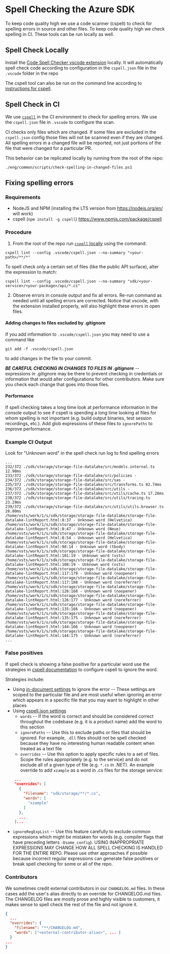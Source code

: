 # Spell Checking the Azure SDK

To keep code quality high we use a code scanner (cspell) to check for spelling errors in source and other files. To keep code quality high we check spelling in CI. These tools can be run locally as well.

## Spell Check Locally

Install the [Code Spell Checker vscode extension](https://marketplace.visualstudio.com/items?itemName=streetsidesoftware.code-spell-checker) locally. It will automatically spell check code according to configuration in the `cspell.json` file in the `.vscode` folder in the repo

The cspell tool can also be run on the command line according to [instructions for cspell](https://github.com/streetsidesoftware/cspell/blob/master/packages/cspell/README.md).

## Spell Check in CI

We use [`cspell`](https://github.com/streetsidesoftware/cspell) in the CI environment to check for spelling errors. We use the `cspell.json` file in `.vscode` to configure the scan.

CI checks only files which are changed. If some files are excluded in the `cspell.json` config those files will not be scanned even if they are changed. All spelling errors in a changed file will be reported, not just portions of the file that were changed for a particular PR.

This behavior can be replicated locally by running from the root of the repo:

```pwsh
./eng/common/scripts/check-spelling-in-changed-files.ps1
```

## Fixing spelling errors

### Requirements

* NodeJS and NPM (installing the LTS version from https://nodejs.org/en/ will work)
* cspell (`npm install -g cspell`) https://www.npmjs.com/package/cspell

### Procedure

1. From the root of the repo run [`cspell` locally](https://github.com/streetsidesoftware/cspell/blob/master/packages/cspell/README.md) using the command:

```pwsh
cspell lint --config .vscode/cspell.json --no-summary "<your-path>/**/*"
```

To spell check only a certain set of files (like the public API surface), alter the expression to match:

```pwsh
cspell lint --config .vscode/cspell.json --no-summary "sdk/<your-service>/<your-package>/api/*.cs"
```

2. Observe errors in console output and fix all errors. Re-run command as needed until all spelling errors are corrected. Notice that vscode, with the extension installed properly, will also highlight these errors in open files.

#### Adding changes to files excluded by .gitignore

If you add information to `.vscode/cspell.json` you may need to use a command like

```pwsh
git add -f .vscode/cspell.json
```

to add changes in the file to your commit.

***BE CAREFUL CHECKING IN CHANGES TO FILES IN .gitignore*** -- expressions in .gitignore may be there to prevent checking in credentials or information that would alter configurations for other contributors. Make sure you check each change that goes into those files.

#### Performance

If spell checking takes a long time look at performance information in the console output to see if cspell is spending a long time looking at files for whom spelling is not important (e.g. build output binaries, test session recordings, etc.). Add glob expressions of these files to `ignorePaths` to improve performance.

### Example CI Output

Look for "Unknown word" in the spell check run log to find spelling errors

```
...
232/372 ./sdk/storage/storage-file-datalake/src/models.internal.ts 12.98ms
233/372 ./sdk/storage/storage-file-datalake/src/policies -
234/372 ./sdk/storage/storage-file-datalake/src/sas -
235/372 ./sdk/storage/storage-file-datalake/src/transforms.ts 82.74ms
236/372 ./sdk/storage/storage-file-datalake/src/utils -
237/372 ./sdk/storage/storage-file-datalake/src/utils/cache.ts 17.26ms
238/372 ./sdk/storage/storage-file-datalake/src/utils/tracing.ts 23.29ms
239/372 ./sdk/storage/storage-file-datalake/src/utils/utils.browser.ts 28.80ms
/home/vsts/work/1/s/sdk/storage/storage-file-datalake/storage-file-datalake-lintReport.html:8:37 - Unknown word (Helvetica)
/home/vsts/work/1/s/sdk/storage/storage-file-datalake/storage-file-datalake-lintReport.html:8:47 - Unknown word (Neue)
/home/vsts/work/1/s/sdk/storage/storage-file-datalake/storage-file-datalake-lintReport.html:8:54 - Unknown word (Helvetica)
/home/vsts/work/1/s/sdk/storage/storage-file-datalake/storage-file-datalake-lintReport.html:98:14 - Unknown word (tbody)
/home/vsts/work/1/s/sdk/storage/storage-file-datalake/storage-file-datalake-lintReport.html:101:19 - Unknown word (vsts)
/home/vsts/work/1/s/sdk/storage/storage-file-datalake/storage-file-datalake-lintReport.html:108:19 - Unknown word (vsts)
/home/vsts/work/1/s/sdk/storage/storage-file-datalake/storage-file-datalake-lintReport.html:117:179 - Unknown word (noopener)
/home/vsts/work/1/s/sdk/storage/storage-file-datalake/storage-file-datalake-lintReport.html:117:188 - Unknown word (noreferrer)
/home/vsts/work/1/s/sdk/storage/storage-file-datalake/storage-file-datalake-lintReport.html:126:168 - Unknown word (noopener)
/home/vsts/work/1/s/sdk/storage/storage-file-datalake/storage-file-datalake-lintReport.html:126:177 - Unknown word (noreferrer)
/home/vsts/work/1/s/sdk/storage/storage-file-datalake/storage-file-datalake-lintReport.html:135:166 - Unknown word (noopener)
/home/vsts/work/1/s/sdk/storage/storage-file-datalake/storage-file-datalake-lintReport.html:135:175 - Unknown word (noreferrer)
/home/vsts/work/1/s/sdk/storage/storage-file-datalake/storage-file-datalake-lintReport.html:144:166 - Unknown word (noopener)
/home/vsts/work/1/s/sdk/storage/storage-file-datalake/storage-file-datalake-lintReport.html:144:175 - Unknown word (noreferrer)
...

```

### False positives

If spell check is showing a false positive for a particular word use the strategies in [cspell documentation](https://github.com/streetsidesoftware/cspell/blob/master/packages/cspell/README.md) to configure cspell to ignore the word.

Strategies include:

* Using [in-document settings](https://github.com/streetsidesoftware/cspell/tree/master/packages/cspell#in-document-settings) to ignore the error -- These settings are scoped to the particular file and are most useful when ignoring an error which appears in a specific file that you may want to highlight in other places
* Using [cspell.json settings](https://github.com/streetsidesoftware/cspell/blob/master/packages/cspell/README.md#cspelljson-sections)
  * `words` -- If the word is correct and should be considered correct throughout the codebase (e.g. it is a product name) add the word to this section
  * `ignorePaths` -- Use this to exclude paths or files that should be ignored. For example, `.dll` files should not be spell checked because they have no interesting human readable content when treated as a text file
  * `overrides` -- Use this option to apply specific rules to a set of files. Scope the rules appropriately (e.g. to the service) and do not exclude all of a given type of file (e.g. `*.cs` in .NET). An example override to add `xzample` as a word in .cs files for the storage service:

```json
    ...
    "overrides": [
      {
        "filename": "sdk/storage/**/*.cs",
        "words": [
          "xzample"
        ]
      },
      ...
    ]...
```

  * `ignoreRegExpList` -- Use this feature carefully to exclude common expressions which might be mistaken for words (e.g. compiler flags that have preceding letters `-Dsome_config`). USING INAPPROPRIATE EXPRESSIONS MAY CHANGE HOW ALL SPELL CHECKING IS HANDLED FOR THE ENTIRE REPO. Please use other approaches if possible because incorrect regular expressions can generate false positives or break spell checking for some or all of the repo.

### Contributors

We sometimes credit external contributors in our `CHANGELOG.md` files. In these cases add the user's alias directly to an override for CHANGELOG.md files. The CHANGELOG files are mostly prose and highly visible to customers, it makes sense to spell check the rest of the file and not ignore it.

```json
{
  ...
  "overrides": { 
    "filename": "**/CHANGELOG.md",
    "words": ["<external-contributor-alias>", ... ]
  } 
...
}
```